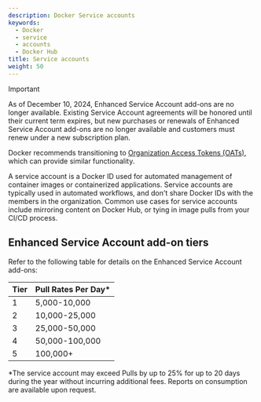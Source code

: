 ```yaml
---
description: Docker Service accounts
keywords:
  - Docker
  - service
  - accounts
  - Docker Hub
title: Service accounts
weight: 50
---
```


<Include file="new-plans.md" />

> [!IMPORTANT]
>
> As of December 10, 2024, Enhanced Service Account add-ons are no longer
> available. Existing Service Account agreements will be honored until their
> current term expires, but new purchases or renewals of Enhanced Service
> Account add-ons are no longer available and customers must renew under a new
> subscription plan.
>
> Docker recommends transitioning to [Organization Access Tokens
> (OATs)](../security/for-admins/access-tokens.md), which can provide similar
> functionality.

A service account is a Docker ID used for automated management of container images or containerized applications. Service accounts are typically used in automated workflows, and don't share Docker IDs with the members in the organization. Common use cases for service accounts include mirroring content on Docker Hub, or tying in image pulls from your CI/CD process.

## Enhanced Service Account add-on tiers

Refer to the following table for details on the Enhanced Service Account add-ons:

| Tier | Pull Rates Per Day\* |
| ---- | -------------------- |
| 1    | 5,000-10,000         |
| 2    | 10,000-25,000        |
| 3    | 25,000-50,000        |
| 4    | 50,000-100,000       |
| 5    | 100,000+             |

*The service account may exceed Pulls by up to 25% for up to 20 days during the year without incurring additional fees. Reports on consumption are available upon request.